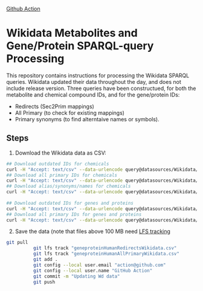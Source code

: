[Github Action](https://github.com/sec2pri/mapping_preprocessing/blob/main/.github/workflows/wikidata.yml)

# Wikidata Metabolites and Gene/Protein SPARQL-query Processing

This repository contains instructions for processing the Wikidata SPARQL queries. Wikidata updated their data throughout the day, and does not include release version.
Three queries have been constructued, for both the metabolite and chemical compound IDs, and for the gene/protein IDs:

- Redirects (Sec2Prim mappings)
- All Primary (to check for existing mappings)
- Primary synonyms (to find alterntaive names or symbols).

## Steps

1. Download the Wikidata data as CSV:
```bash
## Download outdated IDs for chemicals
curl -H "Accept: text/csv" --data-urlencode query@datasources/Wikidata/queries/chemicalRedirects.rq -G https://query.wikidata.org/sparql -o datasources/Wikidata/data/chemicalRedirectsWikidata.csv
## Download all primary IDs for chemicals
curl -H "Accept: text/csv" --data-urlencode query@datasources/Wikidata/queries/chemicalAllPrimary.rq -G https://query.wikidata.org/sparql -o datasources/Wikidata/data/chemicalAllPrimaryWikidata.csv
## Download alias/synonyms/names for chemicals
curl -H "Accept: text/csv" --data-urlencode query@datasources/Wikidata/queries/chemicalPrimarySynonyms.rq -G https://query.wikidata.org/sparql -o datasources/Wikidata/data/chemicalPrimarySynonymsWikidata.csv
          
## Download outdated IDs for genes and proteins
curl -H "Accept: text/csv" --data-urlencode query@datasources/Wikidata/queries/geneproteinHumanRedirects.rq -G https://query.wikidata.org/sparql -o datasources/Wikidata/data/geneproteinHumanRedirectsWikidata.csv
## Download all primary IDs for genes and proteins
curl -H "Accept: text/csv" --data-urlencode query@datasources/Wikidata/queries/geneproteinHumanAllPrimary.rq -G https://query.wikidata.org/sparql -o datasources/Wikidata/data/geneproteinHumanAllPrimaryWikidata.csv
```

2. Save the data (note that files above 100 MB need [LFS tracking](https://docs.github.com/en/repositories/working-with-files/managing-large-files/about-git-large-file-storage)
```bash
git pull
          git lfs track "geneproteinHumanRedirectsWikidata.csv"
          git lfs track "geneproteinHumanAllPrimaryWikidata.csv"
          git add .
          git config --local user.email "action@github.com"
          git config --local user.name "GitHub Action"
          git commit -m "Updating Wd data"
          git push
```